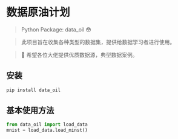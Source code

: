 # 数据原油计划

> Python Package: data_oil 😳

> 此项目旨在收集各种类型的数据集，提供给数据学习者进行使用。

> 🔨 希望各位大佬提供优质数据源，典型数据案例。

## 安装

```bash
pip install data_oil
```

## 基本使用方法

```python
from data_oil import load_data
mnist = load_data.load_minst()
```